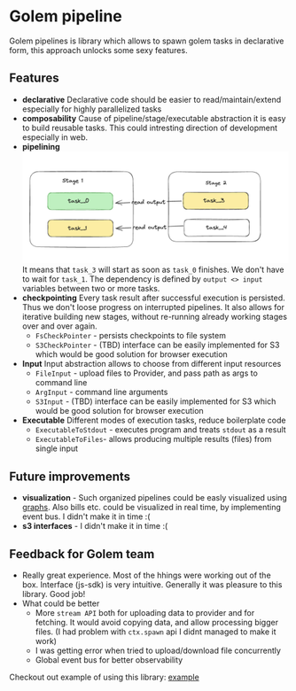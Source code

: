 # Golem pipeline

Golem pipelines is library which allows to spawn golem tasks in declarative form, this approach unlocks some sexy features.

## Features
- **declarative** Declarative code should be easier to read/maintain/extend especially for highly parallelized tasks
- **composability** Cause of pipeline/stage/executable abstraction it is easy to build reusable tasks. This could intresting direction of development especially in web.
- **pipelining** ![alt text](image.png) It means that `task_3` will start as soon as `task_0` finishes. We don't have to wait for `task_1`. The dependency is defined by `output <> input` variables between two or more tasks.
- **checkpointing** Every task result after successful execution is persisted. Thus we don't loose progress on interrupted pipelines. It also allows for iterative building new stages, without re-running already working stages over and over again.
  - `FsCheckPointer` - persists checkpoints to file system
  - `S3CheckPointer` - (TBD) interface can be easily implemented for S3  which would be good solution for browser execution
- **Input** Input abstraction allows to choose from different input resources 
  - `FileInput` - upload files to Provider, and pass path as args to command line
  - `ArgInput` - command line arguments
  - `S3Input` - (TBD) interface can be easily implemented for S3  which would be good solution for browser execution
- **Executable** Different modes of execution tasks, reduce boilerplate code
  - `ExecutableToStdout` - executes program and treats `stdout` as a result
  - `ExecutableToFiles`- allows producing multiple results (files) from single input


## Future improvements
- **visualization** - Such organized pipelines could be easly visualized using [graphs](https://www.npmjs.com/package/react-json-graph). Also bills etc. could be visualized in real time, by implementing event bus. I didn't make it in time :(
- **s3 interfaces** - I didn't make it in time :(

## Feedback for Golem team
- Really great experience. Most of the hhings were working out of the box. Interface (js-sdk) is very intuitive. Generally it was pleasure to this library. Good job!
- What could be better
  - More `stream API` both for uploading data to provider and for fetching. It would avoid copying data, and allow processing bigger files. (I had problem with `ctx.spawn` api I didnt managed to make it work)
  - I was getting error when tried to upload/download file concurrently
  - Global event bus for better observability

Checkout out example of using this library: [example](./example/README.md)